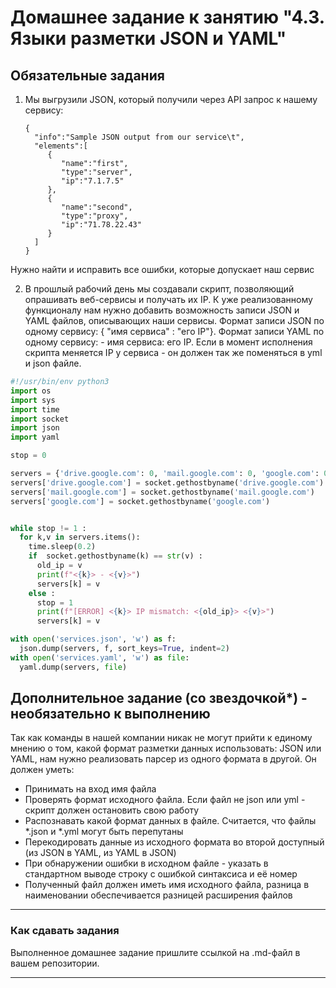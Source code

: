 # Домашнее задание к занятию "4.3. Языки разметки JSON и YAML"

## Обязательные задания

1. Мы выгрузили JSON, который получили через API запрос к нашему сервису:
	```
   {
      "info":"Sample JSON output from our service\t",
      "elements":[
         {
            "name":"first",
            "type":"server",
            "ip":"7.1.7.5"
         },
         {
            "name":"second",
            "type":"proxy",
            "ip":"71.78.22.43"
         }
      ]
   }
	```
  Нужно найти и исправить все ошибки, которые допускает наш сервис

2. В прошлый рабочий день мы создавали скрипт, позволяющий опрашивать веб-сервисы и получать их IP. К уже реализованному функционалу нам нужно добавить возможность записи JSON и YAML файлов, описывающих наши сервисы. Формат записи JSON по одному сервису: { "имя сервиса" : "его IP"}. Формат записи YAML по одному сервису: - имя сервиса: его IP. Если в момент исполнения скрипта меняется IP у сервиса - он должен так же поменяться в yml и json файле.
```python
#!/usr/bin/env python3
import os
import sys
import time
import socket
import json
import yaml

stop = 0

servers = {'drive.google.com': 0, 'mail.google.com': 0, 'google.com': 0}
servers['drive.google.com'] = socket.gethostbyname('drive.google.com')
servers['mail.google.com'] = socket.gethostbyname('mail.google.com')
servers['google.com'] = socket.gethostbyname('google.com')


while stop != 1 :
  for k,v in servers.items():
    time.sleep(0.2)
    if  socket.gethostbyname(k) == str(v) :
      old_ip = v
      print(f"<{k}> - <{v}>")
      servers[k] = v
    else :
      stop = 1
      print(f"[ERROR] <{k}> IP mismatch: <{old_ip}> <{v}>")
      servers[k] = v

with open('services.json', 'w') as f:
  json.dump(servers, f, sort_keys=True, indent=2)
with open('services.yaml', 'w') as file:
  yaml.dump(servers, file)
```

## Дополнительное задание (со звездочкой*) - необязательно к выполнению

Так как команды в нашей компании никак не могут прийти к единому мнению о том, какой формат разметки данных использовать: JSON или YAML, нам нужно реализовать парсер из одного формата в другой. Он должен уметь:
   * Принимать на вход имя файла
   * Проверять формат исходного файла. Если файл не json или yml - скрипт должен остановить свою работу
   * Распознавать какой формат данных в файле. Считается, что файлы *.json и *.yml могут быть перепутаны
   * Перекодировать данные из исходного формата во второй доступный (из JSON в YAML, из YAML в JSON)
   * При обнаружении ошибки в исходном файле - указать в стандартном выводе строку с ошибкой синтаксиса и её номер
   * Полученный файл должен иметь имя исходного файла, разница в наименовании обеспечивается разницей расширения файлов

---

### Как сдавать задания

Выполненное домашнее задание пришлите ссылкой на .md-файл в вашем репозитории.

---